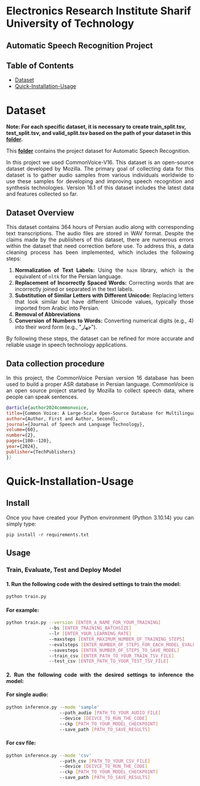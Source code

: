 # Electronics Research Institute Sharif University of Technology

## Automatic Speech Recognition Project

## Table of Contents
- [Dataset](#Dataset)
- [Quick-Installation-Usage](#Quick-Installation-Usage)

# Dataset 

**Note: For each specific dataset, it is necessary to create train_split.tsv, test_split.tsv, and valid_split.tsv based on the path of your dataset in this [**folder**](./dataset).**

This [**folder**](./dataset) contains the project dataset for Automatic Speech Recognition.
<div align="justify"> In this project we used CommonVoice-V16. This dataset is an open-source dataset developed by Mozilla. The primary goal of collecting data for this dataset is to gather audio samples from various individuals worldwide to use these samples for developing and improving speech recognition and synthesis technologies. Version 16.1 of this dataset includes the latest data and features collected so far.

## Dataset Overview

This dataset contains 364 hours of Persian audio along with corresponding text transcriptions. The audio files are stored in WAV format. Despite the claims made by the publishers of this dataset, there are numerous errors within the dataset that need correction before use. To address this, a data cleaning process has been implemented, which includes the following steps:

1. **Normalization of Text Labels:** Using the `hazm` library, which is the equivalent of `nltk` for the Persian language.
2. **Replacement of Incorrectly Spaced Words:** Correcting words that are incorrectly joined or separated in the text labels.
3. **Substitution of Similar Letters with Different Unicode:** Replacing letters that look similar but have different Unicode values, typically those imported from Arabic into Persian.
4. **Removal of Abbreviations**
5. **Conversion of Numbers to Words:** Converting numerical digits (e.g., 4) into their word form (e.g., "چهار").

By following these steps, the dataset can be refined for more accurate and reliable usage in speech technology applications.

## Data collection procedure

In this project, the CommonVoice Persian version 16 database has been used to build a proper ASR database in Persian language.
CommonVoice is an open source project started by Mozilla to collect speech data, where people can speak sentences.

```bibtex
@article{author2024commonvoice,
title={Common Voice: A Large-Scale Open-Source Database for Multilingual Speech Recognition},
author={Author, First and Author, Second},
journal={Journal of Speech and Language Technology},
volume={60},
number={2},
pages={100--120},
year={2024},
publisher={TechPublishers}
}}
```

# Quick-Installation-Usage
## Install

Once you have created your Python environment (Python 3.10.14) you can simply type:

```
pip install -r requirements.txt
```

## Usage
### Train, Evaluate, Test and Deploy Model
#### 1. Run the following code with the desired settings to train the model: ####

```bash                  
python train.py 
```
#### For example: ####

```bash                  
python train.py --version [ENTER_A_NAME_FOR_YOUR_TRAINING]
                --bs [ENTER_TRAINING_BATCHSIZE]
                --lr [ENTER_YOUR_LEARNING_RATE]
                --maxsteps [ENTER_MAXIMUM_NUMBER_OF_TRAINING_STEPS] 
                --evalsteps [ENTER_NUMBER_OF_STEPS_FOR_EACH_MODEL_EVALUATION]
                --savesteps [ENTER_NUMBER_OF_STEPS_TO_SAVE_MODEL]
                --train_csv [ENTER_PATH_TO_YOUR_TRAIN_TSV_FILE]
                --test_csv [ENTER_PATH_TO_YOUR_TEST_TSV_FILE]
```
#### 2. Run the following code with the desired settings to inference the model: ####

#### For single audio: ####

```bash
python inference.py --mode 'sample'
                    --path_audio [PATH_TO_YOUR_AUDIO_FILE]
                    --device [DEIVCE_TO_RUN_THE_CODE]
                    --ckp [PATH_TO_YOUR_MODEL_CHECKPOINT]
                    --save_path [PATH_TO_SAVE_RESULTS]
```

#### For csv file: ####

```bash
python inference.py --mode 'csv'
                    --path_csv [PATH_TO_YOUR_CSV_FILE]
                    --device [DEIVCE_TO_RUN_THE_CODE]
                    --ckp [PATH_TO_YOUR_MODEL_CHECKPOINT]
                    --save_path [PATH_TO_SAVE_RESULTS]
```
